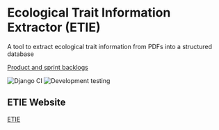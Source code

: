 # Ecological Trait Information Extractor (ETIE)
A tool to extract ecological trait information from PDFs into a structured database 

[Product and sprint backlogs](https://github.com/orgs/IELuomus/projects/2)


![Django CI](https://github.com/IELuomus/extractiontool/workflows/Django%20CI/badge.svg)
![Development testing](https://github.com/IELuomus/extractiontool/workflows/Development%20testing/badge.svg)

<!-- .... -->
## ETIE Website
<a href=https://django-psql-new-ie-luomus.rahtiapp.fi >ETIE</a>



